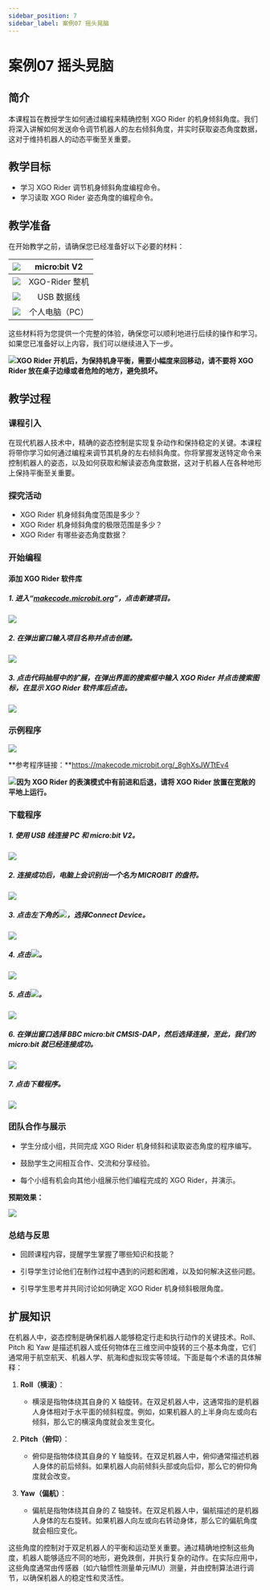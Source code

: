 ```yaml
---
sidebar_position: 7
sidebar_label: 案例07 摇头晃脑
---
```


# 案例07 摇头晃脑

## 简介

本课程旨在教授学生如何通过编程来精确控制 XGO Rider 的机身倾斜角度。我们将深入讲解如何发送命令调节机器人的左右倾斜角度，并实时获取姿态角度数据，这对于维持机器人的动态平衡至关重要。



## 教学目标

- 学习 XGO Rider 调节机身倾斜角度编程命令。
- 学习读取 XGO Rider 姿态角度的编程命令。



## 教学准备

在开始教学之前，请确保您已经准备好以下必要的材料：

| ![](https://wiki-media-ef.oss-cn-hongkong.aliyuncs.com/docs/microbit/robot/xgo-rider-kit/images/microbit-xgo-rider-kit-case-01.png) | micro:bit  V2  |
| :----------------------------------------------------------: | :------------: |
| ![](https://wiki-media-ef.oss-cn-hongkong.aliyuncs.com/docs/microbit/robot/xgo-rider-kit/images/microbit-xgo-rider-kit-case-19.png) | XGO-Rider 整机 |
| ![](https://wiki-media-ef.oss-cn-hongkong.aliyuncs.com/docs/microbit/robot/xgo-rider-kit/images/microbit-xgo-rider-kit-case-02.png) |   USB 数据线   |
| ![](https://wiki-media-ef.oss-cn-hongkong.aliyuncs.com/docs/microbit/robot/xgo-rider-kit/images/microbit-xgo-rider-kit-case-03.png) | 个人电脑（PC） |

这些材料将为您提供一个完整的体验，确保您可以顺利地进行后续的操作和学习。如果您已准备好以上内容，我们可以继续进入下一步。



![](https://wiki-media-ef.oss-cn-hongkong.aliyuncs.com/docs/microbit/robot/xgo-rider-kit/images/microbit-xgo-rider-kit-read-01.png)**XGO Rider 开机后，为保持机身平衡，需要小幅度来回移动，请不要将 XGO Rider 放在桌子边缘或者危险的地方，避免损坏。**



## 教学过程

### 课程引入

在现代机器人技术中，精确的姿态控制是实现复杂动作和保持稳定的关键。本课程将带你学习如何通过编程来调节其机身的左右倾斜角度。你将掌握发送特定命令来控制机器人的姿态，以及如何获取和解读姿态角度数据，这对于机器人在各种地形上保持平衡至关重要。



### 探究活动

- XGO Rider 机身倾斜角度范围是多少？
- XGO Rider 机身倾斜角度的极限范围是多少？
- XGO Rider 有哪些姿态角度数据？



### 开始编程

#### 添加 XGO Rider 软件库

##### 1. 进入“[makecode.microbit.org](https://makecode.microbit.org)”，点击**新建项目**。



![](https://wiki-media-ef.oss-cn-hongkong.aliyuncs.com/docs/microbit/robot/xgo-rider-kit/images/microbit-xgo-rider-kit-case-04.png)



##### 2. 在弹出窗口输入项目名称并点击**创建**。



![](https://wiki-media-ef.oss-cn-hongkong.aliyuncs.com/docs/microbit/robot/xgo-rider-kit/images/microbit-xgo-rider-kit-case-05.png)



##### 3. 点击代码抽屉中的**扩展**，在弹出界面的搜索框中输入 **XGO Rider** 并点击搜索图标，在显示 **XGO Rider** 软件库后点击。



![](https://wiki-media-ef.oss-cn-hongkong.aliyuncs.com/docs/microbit/robot/xgo-rider-kit/images/microbit-xgo-rider-kit-case-07.png)



### 示例程序



![](https://wiki-media-ef.oss-cn-hongkong.aliyuncs.com/docs/microbit/robot/xgo-rider-kit/images/microbit-xgo-rider-kit-case-106.png)



**参考程序链接：**https://makecode.microbit.org/_8ghXsJWTtEv4



![](https://wiki-media-ef.oss-cn-hongkong.aliyuncs.com/docs/microbit/building-blocks/microbit-space-science-kit/images/microbit-space-science-kit-read03.png)**因为 XGO Rider 的表演模式中有前进和后退，请将 XGO Rider 放置在宽敞的平地上运行。**



### 下载程序

##### 1. 使用 USB 线连接 PC 和 micro:bit V2。



![](https://wiki-media-ef.oss-cn-hongkong.aliyuncs.com/docs/microbit/robot/xgo-rider-kit/images/microbit-xgo-rider-kit-case-09.gif)



##### 2. 连接成功后，电脑上会识别出一个名为 MICROBIT 的盘符。



![](https://wiki-media-ef.oss-cn-hongkong.aliyuncs.com/docs/microbit/robot/xgo-rider-kit/images/microbit-xgo-rider-kit-case-10.png)



##### 3. 点击左下角的![](https://wiki-media-ef.oss-cn-hongkong.aliyuncs.com/docs/microbit/robot/xgo-rider-kit/images/microbit-xgo-rider-kit-case-11.png)，选择**Connect Device**。



![](https://wiki-media-ef.oss-cn-hongkong.aliyuncs.com/docs/microbit/robot/xgo-rider-kit/images/microbit-xgo-rider-kit-case-12.png)



##### 4. 点击![](https://wiki-media-ef.oss-cn-hongkong.aliyuncs.com/docs/microbit/robot/xgo-rider-kit/images/microbit-xgo-rider-kit-case-13.png)。



![](https://wiki-media-ef.oss-cn-hongkong.aliyuncs.com/docs/microbit/robot/xgo-rider-kit/images/microbit-xgo-rider-kit-case-14.png)



##### 5. 点击![](https://wiki-media-ef.oss-cn-hongkong.aliyuncs.com/docs/microbit/robot/xgo-rider-kit/images/microbit-xgo-rider-kit-case-15.png)。



![](https://wiki-media-ef.oss-cn-hongkong.aliyuncs.com/docs/microbit/robot/xgo-rider-kit/images/microbit-xgo-rider-kit-case-16.png)



##### 6. 在弹出窗口选择 **BBC micro:bit CMSIS-DAP**，然后选择**连接**，至此，我们的 micro:bit 就已经连接成功。



![](https://wiki-media-ef.oss-cn-hongkong.aliyuncs.com/docs/microbit/robot/xgo-rider-kit/images/microbit-xgo-rider-kit-case-17.png)



##### 7. 点击**下载程序**。



![](https://wiki-media-ef.oss-cn-hongkong.aliyuncs.com/docs/microbit/robot/xgo-rider-kit/images/microbit-xgo-rider-kit-case-18.png)



### 团队合作与展示

- 学生分成小组，共同完成 XGO Rider 机身倾斜和读取姿态角度的程序编写。


- 鼓励学生之间相互合作、交流和分享经验。


- 每个小组有机会向其他小组展示他们编程完成的 XGO Rider，并演示。

**预期效果：**

![](https://wiki-media-ef.oss-cn-hongkong.aliyuncs.com/docs/microbit/robot/xgo-rider-kit/images/microbit-xgo-rider-kit-case1007.gif)

### 总结与反思

- 回顾课程内容，提醒学生掌握了哪些知识和技能？

- 引导学生讨论他们在制作过程中遇到的问题和困难，以及如何解决这些问题。

- 引导学生思考并共同讨论如何确定 XGO Rider 机身倾斜极限角度。



## 扩展知识

在机器人中，姿态控制是确保机器人能够稳定行走和执行动作的关键技术。Roll、Pitch 和 Yaw 是描述机器人或任何物体在三维空间中旋转的三个基本角度，它们通常用于航空航天、机器人学、航海和虚拟现实等领域。下面是每个术语的具体解释：

1. **Roll（横滚）**：
   - 横滚是指物体绕其自身的 X 轴旋转。在双足机器人中，这通常指的是机器人身体相对于水平面的倾斜程度。例如，如果机器人的上半身向左或向右倾斜，那么它的横滚角度就会发生变化。

2. **Pitch（俯仰）**：
   - 俯仰是指物体绕其自身的 Y 轴旋转。在双足机器人中，俯仰通常描述机器人身体的前后倾斜。如果机器人向前倾斜头部或向后仰，那么它的俯仰角度就会改变。

3. **Yaw（偏航）**：
   - 偏航是指物体绕其自身的 Z 轴旋转。在双足机器人中，偏航描述的是机器人身体的左右旋转。如果机器人向左或向右转动身体，那么它的偏航角度就会相应变化。

这些角度的控制对于双足机器人的平衡和运动至关重要。通过精确地控制这些角度，机器人能够适应不同的地形，避免跌倒，并执行复杂的动作。在实际应用中，这些角度通常由传感器（如六轴惯性测量单元IMU）测量，并由控制算法进行调节，以确保机器人的稳定性和灵活性。
